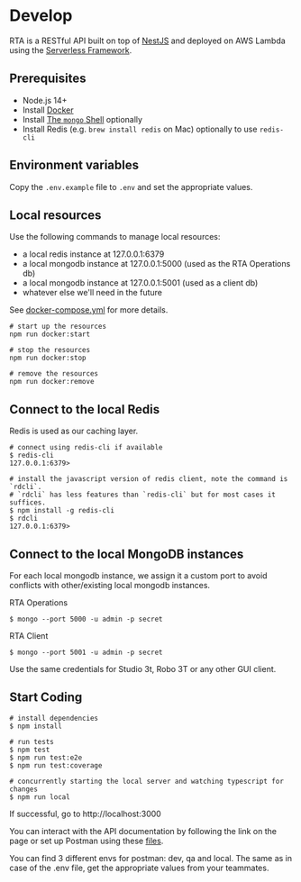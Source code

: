 # Develop

RTA is a RESTful API built on top of [NestJS](https://nestjs.com/) and deployed on AWS Lambda using
the [Serverless Framework](https://www.serverless.com/).

## Prerequisites

- Node.js 14+
- Install [Docker](https://www.docker.com/products/docker-desktop)
- Install [The `mongo` Shell](https://docs.mongodb.com/manual/mongo/) optionally
- Install Redis (e.g. `brew install redis` on Mac) optionally to use `redis-cli`

## Environment variables

Copy the `.env.example` file to `.env` and set the appropriate values.

## Local resources

Use the following commands to manage local resources:

- a local redis instance at 127.0.0.1:6379
- a local mongodb instance at 127.0.0.1:5000 (used as the RTA Operations db)
- a local mongodb instance at 127.0.0.1:5001 (used as a client db)
- whatever else we'll need in the future

See [docker-compose.yml](../docker-compose.yml) for more details.

```shell
# start up the resources
npm run docker:start

# stop the resources
npm run docker:stop

# remove the resources
npm run docker:remove

```

## Connect to the local Redis

Redis is used as our caching layer.

```shell
# connect using redis-cli if available
$ redis-cli
127.0.0.1:6379>

# install the javascript version of redis client, note the command is `rdcli`.
# `rdcli` has less features than `redis-cli` but for most cases it suffices.
$ npm install -g redis-cli
$ rdcli
127.0.0.1:6379>
```

## Connect to the local MongoDB instances

For each local mongodb instance, we assign it a custom port to avoid conflicts with other/existing local mongodb
instances.

RTA Operations

```shell
$ mongo --port 5000 -u admin -p secret
```

RTA Client

```shell
$ mongo --port 5001 -u admin -p secret
```

Use the same credentials for Studio 3t, Robo 3T or any other GUI client.

## Start Coding

```shell
# install dependencies
$ npm install

# run tests
$ npm test
$ npm run test:e2e
$ npm run test:coverage

# concurrently starting the local server and watching typescript for changes
$ npm run local
```

If successful, go to http://localhost:3000

You can interact with the API documentation by following the link on the page or set up Postman using these [files](postman).

You can find 3 different envs for postman: dev, qa and local. The same as in case of the .env file, get the appropriate
values from your teammates.
